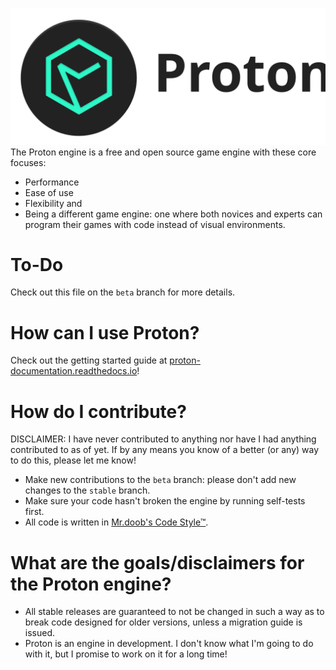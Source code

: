 ![Proton logo](./images/logo-text.svg/)
The Proton engine is a free and open source game engine with these core focuses:
- Performance
- Ease of use
- Flexibility
and
- Being a different game engine: one where both novices and experts can program their games with code instead of visual environments.

# To-Do

Check out this file on the `beta` branch for more details.

# How can I use Proton?
Check out the getting started guide at [proton-documentation.readthedocs.io](https://proton-documentation.readthedocs.io/)!

# How do I contribute?
DISCLAIMER: I have never contributed to anything nor have I had anything contributed to as of yet. If by any means you know of a better (or any) way to do this, please let me know!
- Make new contributions to the `beta` branch: please don't add new changes to the `stable` branch.
- Make sure your code hasn't broken the engine by running self-tests first.
- All code is written in [Mr.doob's Code Style™](https://github.com/mrdoob/three.js/wiki/Mr.doob's-Code-Style%E2%84%A2).

# What are the goals/disclaimers for the Proton engine?
- All stable releases are guaranteed to not be changed in such a way as to break code designed for older versions, unless a migration guide is issued.
- Proton is an engine in development. I don't know what I'm going to do with it, but I promise to work on it for a long time!
